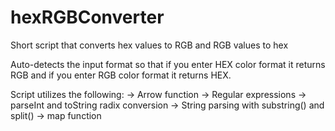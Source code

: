# hexRGBConverter
Short script that converts hex values to RGB and RGB values to hex

Auto-detects the input format so that if you enter HEX color format it returns RGB 
and if you enter RGB color format it returns HEX.

Script utilizes the following:
-> Arrow function
-> Regular expressions
-> parseInt and toString radix conversion
-> String parsing with substring() and split()
-> map function
